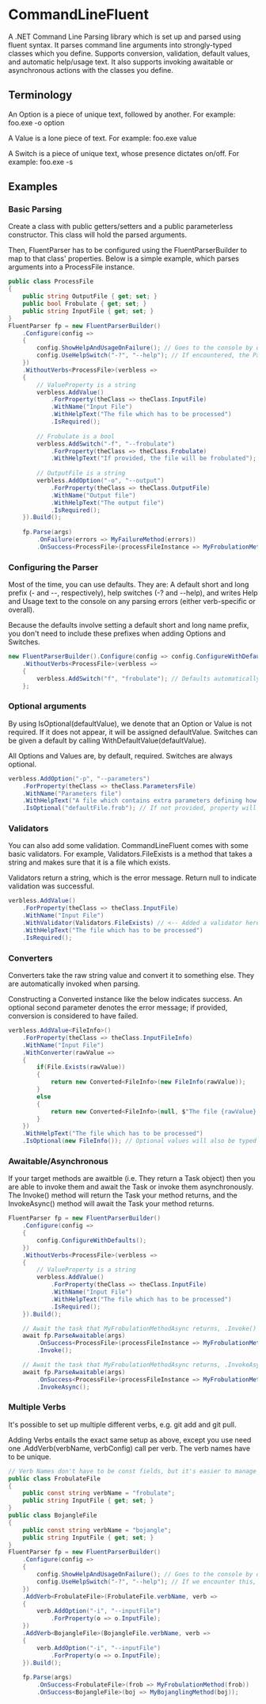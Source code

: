# CommandLineFluent
A .NET Command Line Parsing library which is set up and parsed using fluent syntax. It parses command line arguments into strongly-typed classes which you define. Supports conversion, validation, default values, and automatic help/usage text. It also supports invoking awaitable or asynchronous actions with the classes you define.

## Terminology

An Option is a piece of unique text, followed by another. For example: foo.exe -o option

A Value is a lone piece of text. For example: foo.exe value

A Switch is a piece of unique text, whose presence dictates on/off. For example: foo.exe -s

## Examples
### Basic Parsing

Create a class with public getters/setters and a public parameterless constructor. This class will hold the parsed arguments.

Then, FluentParser has to be configured using the FluentParserBuilder to map to that class' properties. Below is a simple example, which parses arguments into a ProcessFile instance.

```csharp
public class ProcessFile
{
	public string OutputFile { get; set; }
	public bool Frobulate { get; set; }
	public string InputFile { get; set; }
}
FluentParser fp = new FluentParserBuilder()
	.Configure(config =>
	{
		config.ShowHelpAndUsageOnFailure(); // Goes to the console by default
		config.UseHelpSwitch("-?", "--help"); // If encountered, the Parser immediately stops and writes help/usage
	})
	.WithoutVerbs<ProcessFile>(verbless =>
	{
		// ValueProperty is a string
		verbless.AddValue()
			.ForProperty(theClass => theClass.InputFile)
			.WithName("Input File")
			.WithHelpText("The file which has to be processed")
			.IsRequired();
		
		// Frobulate is a bool
		verbless.AddSwitch("-f", "--frobulate")
			.ForProperty(theClass => theClass.Frobulate)
			.WithHelpText("If provided, the file will be frobulated");
		
		// OutputFile is a string
		verbless.AddOption("-o", "--output")
			.ForProperty(theClass => theClass.OutputFile)
			.WithName("Output file")
			.WithHelpText("The output file")
			.IsRequired();
	}).Build();
	
	fp.Parse(args)
		.OnFailure(errors => MyFailureMethod(errors))
		.OnSuccess<ProcessFile>(processFileInstance => MyFrobulationMethod(processFileInstance));
```

### Configuring the Parser

Most of the time, you can use defaults. They are: A default short and long prefix (- and --, respectively), help switches (-? and --help), and writes Help and Usage text to the console on any parsing errors (either verb-specific or overall).

Because the defaults involve setting a default short and long name prefix, you don't need to include these prefixes when adding Options and Switches.

```csharp
new FluentParserBuilder().Configure(config => config.ConfigureWithDefaults())
	.WithoutVerbs<ProcessFile>(verbless =>
	{
		verbless.AddSwitch("f", "frobulate"); // Defaults automatically prefix these, so they become -f and --frobulate
	};
```

### Optional arguments
By using IsOptional(defaultValue), we denote that an Option or Value is not required. If it does not appear, it will be assigned defaultValue. Switches can be given a default by calling WithDefaultValue(defaultValue).

All Options and Values are, by default, required. Switches are always optional.

```csharp
verbless.AddOption("-p", "--parameters")
	.ForProperty(theClass => theClass.ParametersFile)
	.WithName("Parameters file")
	.WithHelpText("A file which contains extra parameters defining how to frobulate the file")
	.IsOptional("defaultFile.frob"); // If not provided, property will be assigned this string
```

### Validators

You can also add some validation. CommandLineFluent comes with some basic validators. For example, Validators.FileExists is a method that takes a string and makes sure that it is a file which exists.

Validators return a string, which is the error message. Return null to indicate validation was successful.

```csharp
verbless.AddValue()
	.ForProperty(theClass => theClass.InputFile)
	.WithName("Input File")
	.WithValidator(Validators.FileExists) // <-- Added a validator here
	.WithHelpText("The file which has to be processed")
	.IsRequired();
```

### Converters

Converters take the raw string value and convert it to something else. They are automatically invoked when parsing.

Constructing a Converted<T> instance like the below indicates success. An optional second parameter denotes the error message; if provided, conversion is considered to have failed.

```csharp
verbless.AddValue<FileInfo>()
	.ForProperty(theClass => theClass.InputFileInfo)
	.WithName("Input File")
	.WithConverter(rawValue =>
	{
		if(File.Exists(rawValue))
		{
			return new Converted<FileInfo>(new FileInfo(rawValue));
		}
		else
		{
			return new Converted<FileInfo>(null, $"The file {rawValue} doesn't exist");
		}
	})
	.WithHelpText("The file which has to be processed")
	.IsOptional(new FileInfo()); // Optional values will also be typed as FileInfo objects
```

### Awaitable/Asynchronous

If your target methods are awaitble (i.e. They return a Task object) then you are able to invoke them and await the Task or invoke them asynchronously. The Invoke() method will return the Task your method returns, and the InvokeAsync() method will await the Task your method returns.

```csharp
FluentParser fp = new FluentParserBuilder()
	.Configure(config =>
	{
		config.ConfigureWithDefaults();
	})
	.WithoutVerbs<ProcessFile>(verbless =>
	{
		// ValueProperty is a string
		verbless.AddValue()
			.ForProperty(theClass => theClass.InputFile)
			.WithName("Input File")
			.WithHelpText("The file which has to be processed")
			.IsRequired();
	}).Build();

	// Await the task that MyFrobulationMethodAsync returns, .Invoke() will just return the Task without awaiting it
	await fp.ParseAwaitable(args)
		.OnSuccess<ProcessFile>(processFileInstance => MyFrobulationMethodAsync(processFileInstance))
		.Invoke();

	// Await the task that MyFrobulationMethodAsync returns, .InvokeAsync() will await the Task
	await fp.ParseAwaitable(args)
		.OnSuccess<ProcessFile>(processFileInstance => MyFrobulationMethodAsync(processFileInstance))
		.InvokeAsync();
```


### Multiple Verbs

It's possible to set up multiple different verbs, e.g. git add and git pull.

Adding Verbs entails the exact same setup as above, except you use need one .AddVerb<VerbClass>(verbName, verbConfig) call per verb. The verb names have to be unique.

```csharp
// Verb Names don't have to be const fields, but it's easier to manage
public class FrobulateFile
{
	public const string verbName = "frobulate";
	public string InputFile { get; set; }
}
public class BojangleFile
{
	public const string verbName = "bojangle";
	public string InputFile { get; set; }
}
FluentParser fp = new FluentParserBuilder()
	.Configure(config =>
	{
		config.ShowHelpAndUsageOnFailure(); // Goes to the console by default
		config.UseHelpSwitch("-?", "--help"); // If we encounter this, we'll immediately stop and write out some help
	})
	.AddVerb<FrobulateFile>(FrobulateFile.verbName, verb =>
	{
		verb.AddOption("-i", "--inputFile")
			.ForProperty(o => o.InputFile);
	})
	.AddVerb<BojangleFile>(BojangleFile.verbName, verb =>
	{
		verb.AddOption("-i", "--inputFile")
			.ForProperty(o => o.InputFile);
	}).Build();
	
	fp.Parse(args)
		.OnSuccess<FrobulateFile>(frob => MyFrobulationMethod(frob))
		.OnSuccess<BojangleFile>(boj => MyBojanglingMethod(boj));
```